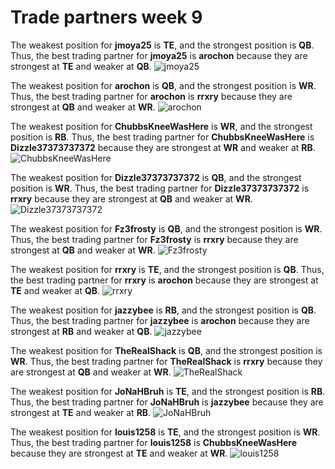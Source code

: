 # Trade partners week 9

The weakest position for **jmoya25** is **TE**, and the strongest position is **QB**. Thus, the best trading partner for **jmoya25** is **arochon** because they are strongest at **TE** and weaker at **QB**.
![jmoya25](https://ffb-trade-gpt.s3.amazonaws.com/figures/trade_target_jmoya25.png)

The weakest position for **arochon** is **QB**, and the strongest position is **WR**. Thus, the best trading partner for **arochon** is **rrxry** because they are strongest at **QB** and weaker at **WR**.
![arochon](https://ffb-trade-gpt.s3.amazonaws.com/figures/trade_target_arochon.png)

The weakest position for **ChubbsKneeWasHere** is **WR**, and the strongest position is **RB**. Thus, the best trading partner for **ChubbsKneeWasHere** is **Dizzle37373737372** because they are strongest at **WR** and weaker at **RB**.
![ChubbsKneeWasHere](https://ffb-trade-gpt.s3.amazonaws.com/figures/trade_target_ChubbsKneeWasHere.png)

The weakest position for **Dizzle37373737372** is **QB**, and the strongest position is **WR**. Thus, the best trading partner for **Dizzle37373737372** is **rrxry** because they are strongest at **QB** and weaker at **WR**.
![Dizzle37373737372](https://ffb-trade-gpt.s3.amazonaws.com/figures/trade_target_Dizzle37373737372.png)

The weakest position for **Fz3frosty** is **QB**, and the strongest position is **WR**. Thus, the best trading partner for **Fz3frosty** is **rrxry** because they are strongest at **QB** and weaker at **WR**.
![Fz3frosty](https://ffb-trade-gpt.s3.amazonaws.com/figures/trade_target_Fz3frosty.png)

The weakest position for **rrxry** is **TE**, and the strongest position is **QB**. Thus, the best trading partner for **rrxry** is **arochon** because they are strongest at **TE** and weaker at **QB**.
![rrxry](https://ffb-trade-gpt.s3.amazonaws.com/figures/trade_target_rrxry.png)

The weakest position for **jazzybee** is **RB**, and the strongest position is **QB**. Thus, the best trading partner for **jazzybee** is **arochon** because they are strongest at **RB** and weaker at **QB**.
![jazzybee](https://ffb-trade-gpt.s3.amazonaws.com/figures/trade_target_jazzybee.png)

The weakest position for **TheRealShack** is **QB**, and the strongest position is **WR**. Thus, the best trading partner for **TheRealShack** is **rrxry** because they are strongest at **QB** and weaker at **WR**.
![TheRealShack](https://ffb-trade-gpt.s3.amazonaws.com/figures/trade_target_TheRealShack.png)

The weakest position for **JoNaHBruh** is **TE**, and the strongest position is **RB**. Thus, the best trading partner for **JoNaHBruh** is **jazzybee** because they are strongest at **TE** and weaker at **RB**.
![JoNaHBruh](https://ffb-trade-gpt.s3.amazonaws.com/figures/trade_target_JoNaHBruh.png)

The weakest position for **louis1258** is **TE**, and the strongest position is **WR**. Thus, the best trading partner for **louis1258** is **ChubbsKneeWasHere** because they are strongest at **TE** and weaker at **WR**.
![louis1258](https://ffb-trade-gpt.s3.amazonaws.com/figures/trade_target_louis1258.png)
